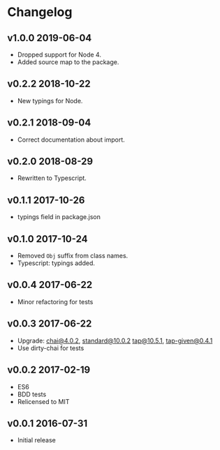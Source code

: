 # Changelog

## v1.0.0 2019-06-04

- Dropped support for Node 4.
- Added source map to the package.

## v0.2.2 2018-10-22

- New typings for Node.

## v0.2.1 2018-09-04

- Correct documentation about import.

## v0.2.0 2018-08-29

- Rewritten to Typescript.

## v0.1.1 2017-10-26

- typings field in package.json

## v0.1.0 2017-10-24

- Removed `Obj` suffix from class names.
- Typescript: typings added.

## v0.0.4 2017-06-22

- Minor refactoring for tests

## v0.0.3 2017-06-22

- Upgrade: chai@4.0.2, standard@10.0.2 tap@10.5.1, tap-given@0.4.1
- Use dirty-chai for tests

## v0.0.2 2017-02-19

- ES6
- BDD tests
- Relicensed to MIT

## v0.0.1 2016-07-31

- Initial release

